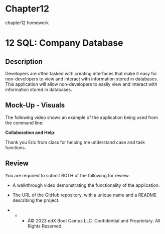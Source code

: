 # Chapter12
chapter12 homework 
# 12 SQL: Company Database


## Description
Developers are often tasked with creating interfaces that make it easy for
non-developers to view and interact with information stored in databases.
This application will allow non-developers to easily view and interact
with information stored in databases.

## Mock-Up - Visuals 

The following video shows an example of the application being used from
the command line:




**Collaboration and Help**:

Thank you Eric from class for helping me understand case and task functions. 



## Review

You are required to submit BOTH of the following for review:

* A walkthrough video demonstrating the functionality of the
application.

* The URL of the GitHub repository, with a unique name and a README
describing the project.

- - - Â© 2023 edX Boot Camps LLC. Confidential and Proprietary. All
Rights Reserved.